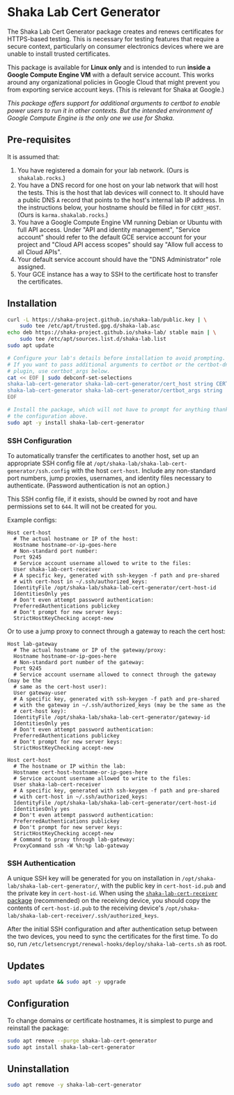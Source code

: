 # Shaka Lab Cert Generator

The Shaka Lab Cert Generator package creates and renews certificates for
HTTPS-based testing.  This is necessary for testing features that require a
secure context, particularly on consumer electronics devices where we are
unable to install trusted certificates.

This package is available for **Linux only** and is intended to run **inside
a Google Compute Engine VM** with a default service account.  This works around
any organizational policies in Google Cloud that might prevent you from
exporting service account keys.  (This is relevant for Shaka at Google.)

_This package offers support for additional arguments to certbot to enable power
users to run it in other contexts.  But the intended environment of Google
Compute Engine is the only one we use for Shaka._

## Pre-requisites

It is assumed that:

1. You have registered a domain for your lab network.  (Ours is
   `shakalab.rocks`.)
2. You have a DNS record for one host on your lab network that will host the
   tests.  This is the host that lab devices will connect to.  It should have a
   public DNS `A` record that points to the host's internal lab IP address.  In
   the instructions below, your hostname should be filled in for `CERT_HOST`.
   (Ours is `karma.shakalab.rocks`.)
3. You have a Google Compute Engine VM running Debian or Ubuntu with full API
   access.  Under "API and identity management", "Service account" should refer
   to the default GCE service account for your project and "Cloud API access
   scopes" should say "Allow full access to all Cloud APIs".
4. Your default service account should have the "DNS Administrator" role
   assigned.
5. Your GCE instance has a way to SSH to the certificate host to transfer the
   certificates.

## Installation

```sh
curl -L https://shaka-project.github.io/shaka-lab/public.key | \
    sudo tee /etc/apt/trusted.gpg.d/shaka-lab.asc
echo deb https://shaka-project.github.io/shaka-lab/ stable main | \
    sudo tee /etc/apt/sources.list.d/shaka-lab.list
sudo apt update

# Configure your lab's details before installation to avoid prompting.
# If you want to pass additional arguments to certbot or the certbot-dns-google
# plugin, use certbot_args below.
cat << EOF | sudo debconf-set-selections
shaka-lab-cert-generator shaka-lab-cert-generator/cert_host string CERT_HOST
shaka-lab-cert-generator shaka-lab-cert-generator/certbot_args string 
EOF

# Install the package, which will not have to prompt for anything thanks to
# the configuration above.
sudo apt -y install shaka-lab-cert-generator
```

### SSH Configuration

To automatically transfer the certificates to another host, set up an
appropriate SSH config file at
`/opt/shaka-lab/shaka-lab-cert-generator/ssh.config` with the host `cert-host`.
Include any non-standard port numbers, jump proxies, usernames, and identity
files necessary to authenticate.  (Password authentication is not an option.)

This SSH config file, if it exists, should be owned by root and have
permissions set to `644`.  It will not be created for you.

Example configs:

```
Host cert-host
  # The actual hostname or IP of the host:
  Hostname hostname-or-ip-goes-here
  # Non-standard port number:
  Port 9245
  # Service account username allowed to write to the files:
  User shaka-lab-cert-receiver
  # A specific key, generated with ssh-keygen -f path and pre-shared
  # with cert-host in ~/.ssh/authorized_keys:
  IdentityFile /opt/shaka-lab/shaka-lab-cert-generator/cert-host-id
  IdentitiesOnly yes
  # Don't even attempt password authentication:
  PreferredAuthentications publickey
  # Don't prompt for new server keys:
  StrictHostKeyChecking accept-new
```

Or to use a jump proxy to connect through a gateway to reach the cert host:

```
Host lab-gateway
  # The actual hostname or IP of the gateway/proxy:
  Hostname hostname-or-ip-goes-here
  # Non-standard port number of the gateway:
  Port 9245
  # Service account username allowed to connect through the gateway (may be the
  # same as the cert-host user):
  User gateway-user
  # A specific key, generated with ssh-keygen -f path and pre-shared
  # with the gateway in ~/.ssh/authorized_keys (may be the same as the
  # cert-host key):
  IdentityFile /opt/shaka-lab/shaka-lab-cert-generator/gateway-id
  IdentitiesOnly yes
  # Don't even attempt password authentication:
  PreferredAuthentications publickey
  # Don't prompt for new server keys:
  StrictHostKeyChecking accept-new

Host cert-host
  # The hostname or IP within the lab:
  Hostname cert-host-hostname-or-ip-goes-here
  # Service account username allowed to write to the files:
  User shaka-lab-cert-receiver
  # A specific key, generated with ssh-keygen -f path and pre-shared
  # with cert-host in ~/.ssh/authorized_keys:
  IdentityFile /opt/shaka-lab/shaka-lab-cert-generator/cert-host-id
  IdentitiesOnly yes
  # Don't even attempt password authentication:
  PreferredAuthentications publickey
  # Don't prompt for new server keys:
  StrictHostKeyChecking accept-new
  # Command to proxy through lab-gateway:
  ProxyCommand ssh -W %h:%p lab-gateway
```

### SSH Authentication

A unique SSH key will be generated for you on installation in
`/opt/shaka-lab/shaka-lab-cert-generator/`, with the public key in
`cert-host-id.pub` and the private key in `cert-host-id`.  When using
the [`shaka-lab-cert-receiver` package](../shaka-lab-cert-receiver/)
(recommended) on the receiving device, you should copy the contents of
`cert-host-id.pub` to the receiving device's
`/opt/shaka-lab/shaka-lab-cert-receiver/.ssh/authorized_keys`.

After the initial SSH configuration and after authentication setup between the
two devices, you need to sync the certificates for the first time.  To do so,
run `/etc/letsencrypt/renewal-hooks/deploy/shaka-lab-certs.sh` as root.

## Updates

```sh
sudo apt update && sudo apt -y upgrade
```

## Configuration

To change domains or certificate hostnames, it is simplest to purge and
reinstall the package:

```sh
sudo apt remove --purge shaka-lab-cert-generator
sudo apt install shaka-lab-cert-generator
```

## Uninstallation

```sh
sudo apt remove -y shaka-lab-cert-generator
```
